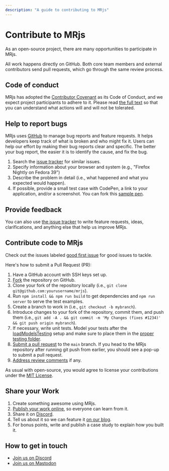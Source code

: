 ```yaml
---
description: "A guide to contributing to MRjs"
---
```

# Contribute to MRjs

As an open-source project, there are many opportunities to participate in MRjs.

All work happens directly on GitHub. Both core team members and external contributors send pull requests, which go through the same review process.

## Code of conduct

MRjs has adopted the [Contributor Covenant](https://www.contributor-covenant.org/) as its Code of Conduct, and we expect project participants to adhere to it. Please read [the full text](https://github.com/facebook/react/blob/main/CODE_OF_CONDUCT.md) so that you can understand what actions will and will not be tolerated.

## Help to report bugs

MRjs uses [GitHub](https://github.com/Volumetrics-io/mrjs/issues) to manage bug reports and feature requests. It helps developers keep track of what is broken and who might fix it. Users can help our effort by making their bug reports clear and specific. The better your bug report, the easier it is to identify the cause, and fix the bug.

1. Search the [issue tracker](https://github.com/Volumetrics-io/mrjs/issues) for similar issues.
2. Specify information about your browser and system (e.g., "Firefox Nightly on Fedora 39")
3. Describe the problem in detail (i.e., what happened and what you expected would happen).
4. If possible, provide a small test case with CodePen, a link to your application, and/or a screenshot. You can fork this [sample pen](https://codepen.io/lobau/pen/YzgEeQZ).

## Provide feedback

You can also use [the issue tracker](https://github.com/Volumetrics-io/mrjs/issues) to write feature requests, ideas, clarifications, and anything else that help us improve MRjs.

## Contribute code to MRjs

Check out the issues labeled [good first issue](https://github.com/Volumetrics-io/mrjs/issues?q=is%3Aissue+is%3Aopen+label%3A%22good+first+issue%22) for good issues to tackle.

Here's how to submit a Pull Request (PR):

1. Have a GitHub account with SSH keys set up.
2. [Fork](https://github.com/Volumetrics-io/mrjs/fork) the repository on GitHub.
3. Clone your fork of the repository locally (i.e., `git clone git@github.com:yourusername/mrjs`).
4. Run `npm install && npm run build` to get dependencies and `npm run server` to serve the test examples.
5. Create a branch to work in (i.e., `git checkout -b mybranch`).
6. Introduce changes to your fork of the repository, commit them, and push them (i.e., `git add -A . && git commit -m 'My Changes (fixes #1234)' && git push origin mybranch`).
7. If necessary, write unit tests. Model your tests after the [loadModelsTesting](https://github.com/Volumetrics-io/mrjs/blob/main/__tests__/loadModelsTesting.test.js) setup and make sure to place them in the [proper testing folder](https://github.com/Volumetrics-io/mrjs/tree/main/__tests__).
8. [Submit a pull request](https://docs.github.com/en/pull-requests/collaborating-with-pull-requests/proposing-changes-to-your-work-with-pull-requests/creating-a-pull-request) to the `main` branch. If you head to the MRjs repository after running git push from earlier, you should see a pop-up to submit a pull request.
9. [Address review comments](https://stackoverflow.com/questions/9790448/how-to-update-a-pull-request-from-forked-repo) if any.

As usual with open-source, you would agree to license your contributions under the [MIT License](https://github.com/Volumetrics-io/mrjs/blob/main/LICENSE).

## Share your Work

1. Create something awesome using MRjs.
2. [Publish your work online](https://developer.mozilla.org/en-US/docs/Learn/Getting_started_with_the_web/Publishing_your_website), so everyone can learn from it.
3. Share it on [Discord](https://discord.gg/volumetrics).
4. Tell us about it so we can feature it [on our blog](https://volumetrics.io/posts/).
5. For bonus points, write and publish a case study to explain how you built it.

## How to get in touch

- [Join us on Discord](https://discord.gg/volumetrics)
- [Join us on Mastodon](https://webxr.social/explore)
